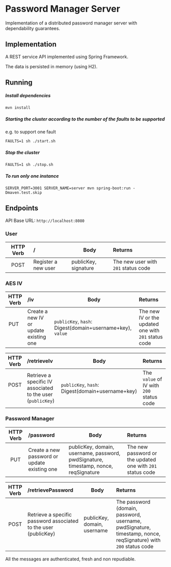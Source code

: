 # Password Manager Server

Implementation of a distributed password manager server with dependability guarantees.


## Implementation

A REST service API implemented using Spring Framework.

The data is persisted in memory (using H2).

## Running

##### Install dependencies

```
mvn install
```

##### Starting the cluster according to the number of the faults to be supported

e.g. to support one fault

```
FAULTS=1 sh ./start.sh
```

##### Stop the cluster


```
FAULTS=1 sh ./stop.sh
```

##### To run only one instance

```
SERVER_PORT=3001 SERVER_NAME=server mvn spring-boot:run -Dmaven.test.skip
```

## Endpoints

API Base URL: `http://localhost:8080`

### User

| HTTP Verb     | / | Body | Returns|
|:-------------:|:---------------------|------|:--------|
| POST          | Register a new user | publicKey, signature | The new user with `201` status code|

### AES IV

| HTTP Verb     | /iv | Body | Returns|
|:-------------:|:---------------------|------|:--------|
| PUT          | Create a new IV or update existing one | `publicKey`, `hash`: Digest(domain+username+key), `value`  | The new IV or the updated one with `201` status code |

| HTTP Verb     | /retrieveIv | Body | Returns|
|:-------------:|:---------------------|------|:--------|
| POST           | Retrieve a specific IV associated to the user (`publicKey`) | `publicKey`, `hash`: Digest(domain+username+key) | The `value` of IV with `200` status code |

### Password Manager

| HTTP Verb     | /password | Body | Returns|
|:-------------:|:---------------------|------|:--------|
| PUT          | Create a new password or update existing one | publicKey, domain, username, password, pwdSignature, timestamp, nonce, reqSignature | The new password or the updated one with `201` status code |

| HTTP Verb     | /retrievePassword | Body | Returns|
|:-------------:|:---------------------|------|:--------|
| POST           | Retrieve a specific password associated to the user (publicKey) | publicKey, domain, username | The password (domain, password, username, pwdSignature, timestamp, nonce, reqSignature) with `200` status code |


All the messages are authenticated, fresh and non repudiable.
